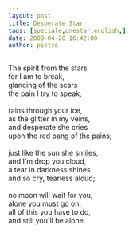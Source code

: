 ```yaml
---
layout: post
title: Desperate Star
tags: [speciale,onestar,english,]
date: 2009-04-20 16:42:00
author: pietro
---
```

The spirit from the stars<br/>for I am to break,<br/>glancing of the scars<br/>the pain I try to speak,<br/><br/>rains through your ice,<br/>as the glitter in my veins,<br/>and desperate she cries<br/>upon the red pang of the pains;<br/><br/>just like the sun she smiles,<br/>and I'm drop you cloud,<br/>a tear in darkness shines<br/>and so cry, tearless aloud;<br/><br/>no moon will wait for you,<br/>alone you must go on,<br/>all of this you have to do,<br/>and still you'll be alone.
